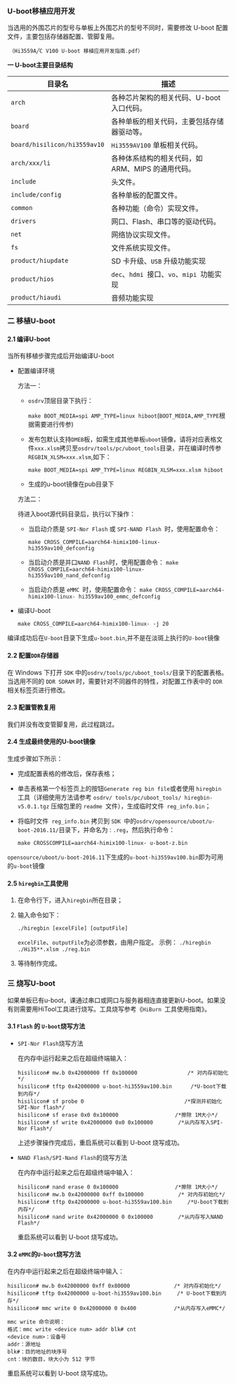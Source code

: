 ### 														U-boot移植应用开发

当选用的外围芯片的型号与单板上外围芯片的型号不同时，需要修改 U-boot 配置文件，主要包括存储器配置、管脚复用。

​	`（Hi3559A╱C V100 U-boot 移植应用开发指南.pdf）`

**一 U-boot主要目录结构**

| 目录名                       | 描述                                              |
| ---------------------------- | ------------------------------------------------- |
| `arch`                       | 各种芯片架构的相关代码、U-boot 入口代码。         |
| `board`                      | 各种单板的相关代码，主要包括存储器驱动等。        |
| `board/hisilicon/hi3559av10` | `Hi3559AV100` 单板相关代码。                      |
| `arch/xxx/li`                | 各种体系结构的相关代码，如 ARM、MIPS 的通用代码。 |
| `include`                    | 头文件。                                          |
| `include/config`             | 各种单板的配置文件。                              |
| `common`                     | 各种功能（命令）实现文件。                        |
| `drivers`                    | 网口、Flash、串口等的驱动代码。                   |
| `net`                        | 网络协议实现文件。                                |
| `fs`                         | 文件系统实现文件。                                |
| `product/hiupdate`           | SD 卡升级、`USB` 升级功能实现                     |
| `product/hios`               | `dec`、`hdmi `接口、`vo`、`mipi `功能实现         |
| `product/hiaudi`             | 音频功能实现                                      |



### 二 移植U-boot

#### 2.1 编译U-boot

当所有移植步骤完成后开始编译U-boot

- 配置编译环境

  方法一：

  - `osdrv`顶层目录下执行：

    `make BOOT_MEDIA=spi AMP_TYPE=linux hiboot`(`BOOT_MEDIA,AMP_TYPE`根据需要进行传参)

  - 发布包默认支持`DMEB`板，如需生成其他单板`uboot`镜像，请将对应表格文件`xxx.xlsm`拷贝至`osdrv/tools/pc/uboot_tools`目录，并在编译时传参`REGBIN_XLSM=xxx.xlsm`,如下：

     `make BOOT_MEDIA=spi AMP_TYPE=linux REGBIN_XLSM=xxx.xlsm hiboot`

  - 生成的u-boot镜像在pub目录下

  方法二：

   待进入boot源代码目录后，执行以下操作：

  - 当启动介质是 `SPI-Nor Flash` 或 `SPI-NAND Flash `时，使用配置命令：

    `make CROSS_COMPILE=aarch64-himix100-linux- hi3559av100_defconfig `

  - 当启动介质是并口` NAND Flash `时，使用配置命令：
    `make CROSS_COMPILE=aarch64-himix100-linux- hi3559av100_nand_defconfig `
  - 当启动介质是 `eMMC `时，使用配置命令：
    `make CROSS_COMPILE=aarch64-himix100-linux- hi3559av100_emmc_defconfig `

- 编译U-boot

  `make CROSS_COMPILE=aarch64-himix100-linux- -j 20 `

编译成功后在`U-boot`目录下生成`u-boot.bin`,并不是在淡斑上执行的`U-boot`镜像

#### 2.2 配置`DDR`存储器

在 Windows 下打开 `SDK` 中的`osdrv/tools/pc/uboot_tools/`目录下的配置表格。当选用不同的 `DDR SDRAM` 时，需要针对不同器件的特性，对配置工作表中的 `DDR` 相关标签页进行修改。

#### 2.3 配置管教复用

我们并没有改变管脚复用，此过程跳过。

#### 2.4 生成最终使用的U-boot镜像

生成步骤如下所示：

-  完成配置表格的修改后，保存表格；

- 单击表格第一个标签页上的按钮`Generate reg bin file`或者使用 `hiregbin `工具（详细使用方法请参考 `osdrv/ tools/pc/uboot_tools/ hiregbin-v5.0.1.tgz` 压缩包里的 `readme `文件），生成临时文件` reg_info.bin`；

- 将临时文件` reg_info.bin` 拷贝到 `SDK `中的`osdrv/opensource/uboot/u-boot-2016.11/`目录下，并命名为`：.reg`，然后执行命令：

  `make CROSSCOMPILE=aarch64-himix100-linux- u-boot-z.bin `

`opensource/uboot/u-boot-2016.11`下生成的`u-boot-hi3559av100.bin`即为可用的`u-boot`镜像

#### 2.5 `hiregbin`工具使用

1. 在命令行下，进入`hiregbin`所在目录；

2. 输入命令如下：

   `./hiregbin [excelFile] [outputFile]`

   `excelFile`、`outputFile`为必须参数，由用户指定。
   示例：
   `./hiregbin ./Hi35**.xlsm ./reg.bin`

3. 等待制作完成。

### 三 烧写U-boot

如果单板已有u-boot，课通过串口或网口与服务器相连直接更新U-boot。如果没有则需要用HiTool工具进行烧写。工具烧写参考《`HiBurn `工具使用指南》。

#### 3.1 `Flash` 的 `U-boot`烧写方法

- `SPI-Nor Flash`烧写方法

  在内存中运行起来之后在超级终端输入：

  ```shell
  hisilicon# mw.b 0x42000000 ff 0x100000 				/* 对内存初始化*/ 
  hisilicon# tftp 0x42000000 u-boot-hi3559av100.bin 	 /*U-boot下载到内存*/ 
  hisilicon# sf probe 0 							   /*探测并初始化SPI-Nor flash*/ 
  hisilicon# sf erase 0x0 0x100000					/*擦除 1M大小*/ 
  hisilicon# sf write 0x42000000 0x0 0x100000 		 /*从内存写入SPI-Nor Flash*/ 
  ```

  上述步骤操作完成后，重启系统可以看到 U-boot 烧写成功。

- `NAND Flash/SPI-Nand Flash`的烧写方法

  在内存中运行起来之后在超级终端中输入：

  ```shell
  hisilicon# nand erase 0 0x100000 					/*擦除 1M大小*/ 
  hisilicon# mw.b 0x42000000 0xff 0x100000 			 /* 对内存初始化*/ 
  hisilicon# tftp 0x42000000 u-boot-hi3559av100.bin     /*U-boot下载到内存*/ 
  hisilicon# nand write 0x42000000 0 0x100000 		 /*从内存写入NAND Flash*/ 
  ```

  重启系统可以看到 U-boot 烧写成功。

#### 3.2 `eMMC`的`U-boot`烧写方法

在内存中运行起来之后在超级终端中输入：

```shell
hisilicon# mw.b 0x42000000 0xff 0x80000				 /* 对内存初始化*/ 
hisilicon# tftp 0x42000000 u-boot-hi3559av100.bin	  /* U-boot下载到内存*/ 
hisilicon# mmc write 0 0x42000000 0 0x400			 /*从内存写入eMMC*/ 

mmc write 命令说明：
格式：mmc write <device num> addr blk# cnt
<device num>：设备号
addr：源地址
blk#：目的地址的块序号
cnt：块的数目，块大小为 512 字节
```

重启系统可以看到 U-boot 烧写成功。